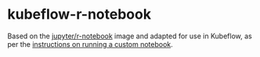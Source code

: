 # kubeflow-r-notebook

Based on the [jupyter/r-notebook](https://hub.docker.com/r/jupyter/r-notebook) image and adapted for use in Kubeflow, as per the [instructions on running a custom notebook](https://www.kubeflow.org/docs/components/notebooks/custom-notebook/).